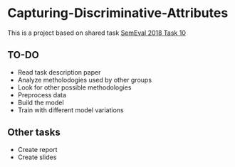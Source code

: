 # Capturing-Discriminative-Attributes

This is a project based on shared task [SemEval 2018 Task 10](https://aclanthology.org/S18-1117/)

## TO-DO
* Read task description paper
* Analyze metholodogies used by other groups
* Look for other possible methodologies
* Preprocess data
* Build the model
* Train with different model variations

## Other tasks
* Create report
* Create slides
